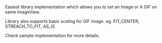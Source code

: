 Easiest library implementation which allows you to set an Image or A GIF on same ImageView.

Library also supports basic scaling for GIF image.
eg. FIT\_CENTER, STREACH\_TO\_FIT, AS\_IS

Check sample implementation for more details.